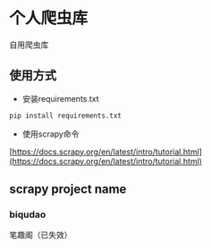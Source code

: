 # 个人爬虫库
自用爬虫库
## 使用方式
* 安装requirements.txt
```python
pip install requirements.txt
```

* 使用scrapy命令

[https://docs.scrapy.org/en/latest/intro/tutorial.html](https://docs.scrapy.org/en/latest/intro/tutorial.html)
## scrapy project name
### biqudao
笔趣阁（已失效）

